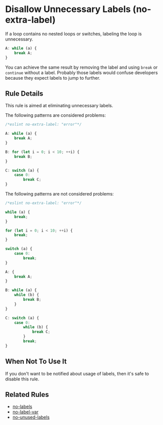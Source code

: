 # Disallow Unnecessary Labels (no-extra-label)

If a loop contains no nested loops or switches, labeling the loop is unnecessary.

```js
A: while (a) {
    break A;
}
```

You can achieve the same result by removing the label and using `break` or `continue` without a label.
Probably those labels would confuse developers because they expect labels to jump to further.

## Rule Details

This rule is aimed at eliminating unnecessary labels.

The following patterns are considered problems:

```js
/*eslint no-extra-label: "error"*/

A: while (a) {
    break A;
}

B: for (let i = 0; i < 10; ++i) {
    break B;
}

C: switch (a) {
    case 0:
        break C;
}
```

The following patterns are not considered problems:

```js
/*eslint no-extra-label: "error"*/

while (a) {
    break;
}

for (let i = 0; i < 10; ++i) {
    break;
}

switch (a) {
    case 0:
        break;
}

A: {
    break A;
}

B: while (a) {
    while (b) {
        break B;
    }
}

C: switch (a) {
    case 0:
        while (b) {
            break C;
        }
        break;
}
```

## When Not To Use It

If you don't want to be notified about usage of labels, then it's safe to disable this rule.

## Related Rules

* [no-labels](./no-labels.md)
* [no-label-var](./no-label-var.md)
* [no-unused-labels](./no-unused-labels.md)
